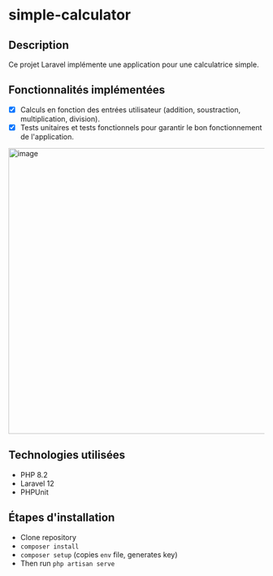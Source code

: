 # simple-calculator

## Description

Ce projet Laravel implémente une application pour une calculatrice simple.

## Fonctionnalités implémentées

* [x] Calculs en fonction des entrées utilisateur (addition, soustraction, multiplication, division).
* [x] Tests unitaires et tests fonctionnels pour garantir le bon fonctionnement de l'application.
<img width="562" alt="image" src="https://github.com/user-attachments/assets/564adcff-7a5a-4837-9766-5b0aba732e78" />

## Technologies utilisées
- PHP 8.2
- Laravel 12
- PHPUnit
  
## Étapes d'installation

* Clone repository
* `composer install`
* `composer setup` (copies `env` file, generates key)
* Then run ``` php artisan serve ```
